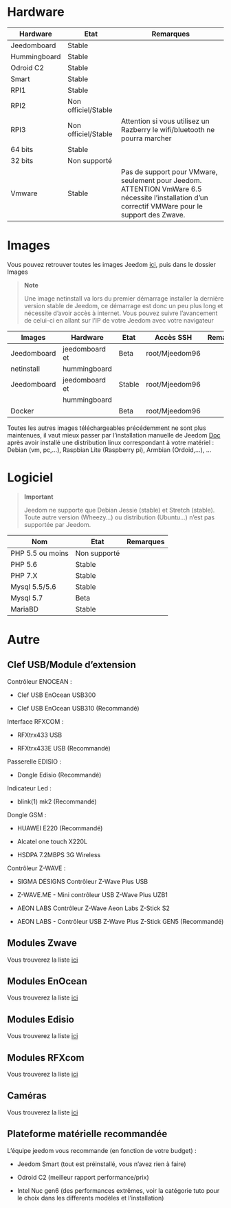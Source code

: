 Hardware 
========

Hardware | Etat | Remarques
--- | --- | ---
Jeedomboard             | Stable                  |
Hummingboard            | Stable                  |
Odroid C2               | Stable                  |                          
Smart                   | Stable                  |                          
RPI1                    | Stable                  |                          
RPI2                    | Non officiel/Stable     |                          
RPI3                    | Non officiel/Stable     | Attention si vous utilisez un Razberry le wifi/bluetooth ne pourra marcher
64 bits                 | Stable                  |                          
32 bits                 | Non supporté            |                          
Vmware                  | Stable                  | Pas de support pour VMware, seulement pour Jeedom. ATTENTION VmWare 6.5 nécessite l’installation d’un correctif VMWare pour le support des Zwave.         

Images 
======

Vous pouvez retrouver toutes les images Jeedom
[ici](https://www.amazon.fr/clouddrive/share/OwYXPEKiIMdsGhkFeI3eUQ0VcvTEBq0qxQevlXPvPIy/folder/IT3WZ3N0RqGzaLBnBo0qog),
puis dans le dossier Images

> **Note**
>
> Une image netinstall va lors du premier démarrage installer la
> dernière version stable de Jeedom, ce démarrage est donc un peu plus
> long et nécessite d’avoir accès à internet. Vous pouvez suivre
> l’avancement de celui-ci en allant sur l’IP de votre Jeedom avec votre
> navigateur

| Images         | Hardware       | Etat           | Accès SSH      | Remarques      |
|----------------|----------------|----------------|----------------|----------------|
| Jeedomboard    | jeedomboard et | Beta           | root/Mjeedom96 |                |
| netinstall     | hummingboard   |                |                |                |
| Jeedomboard    | jeedomboard et | Stable         | root/Mjeedom96 |                |
|                | hummingboard   |                |                |                |
| Docker         |                | Beta           | root/Mjeedom96 |                |


Toutes les autres images téléchargeables précédemment ne sont plus
maintenues, il vaut mieux passer par l’installation manuelle de Jeedom
[Doc](https://github.com/jeedom/documentation/blob/master/installation/fr_FR/other.asciidoc)
après avoir installé une distribution linux correspondant à votre
matériel : Debian (vm, pc,…​), Raspbian Lite (Raspberry pi), Armbian
(Ordoid,…​), …​

Logiciel 
========

> **Important**
>
> Jeedom ne supporte que Debian Jessie (stable) et Stretch (stable).
> Toute autre version (Wheezy…​) ou distribution (Ubuntu…​) n’est pas
> supportée par Jeedom.


| Nom                     | Etat                    | Remarques                |
|-------------------------|-------------------------|--------------------------|
| PHP 5.5 ou moins        | Non supporté            |                          |
| PHP 5.6                 | Stable                  |                          |
| PHP 7.X                 | Stable                  |                          |
| Mysql 5.5/5.6           | Stable                  |                          |
| Mysql 5.7               | Beta                    |                          |
| MariaBD                 | Stable                  |                          |

Autre
=====

Clef USB/Module d’extension 
---------------------------

Contrôleur ENOCEAN :

-   Clef USB EnOcean USB300

-   Clef USB EnOcean USB310 (Recommandé)

Interface RFXCOM :

-   RFXtrx433 USB

-   RFXtrx433E USB (Recommandé)

Passerelle EDISIO :

-   Dongle Edisio (Recommandé)

Indicateur Led :

-   blink(1) mk2 (Recommandé)

Dongle GSM :

-   HUAWEI E220 (Recommandé)

-   Alcatel one touch X220L

-   HSDPA 7.2MBPS 3G Wireless

Contrôleur Z-WAVE :

-   SIGMA DESIGNS Contrôleur Z-Wave Plus USB

-   Z-WAVE.ME - Mini contrôleur USB Z-Wave Plus UZB1

-   AEON LABS Contrôleur Z-Wave Aeon Labs Z-Stick S2

-   AEON LABS - Contrôleur USB Z-Wave Plus Z-Stick GEN5 (Recommandé)

Modules Zwave 
-------------

Vous trouverez la liste
[ici](https://github.com/jeedom/documentation/blob/master/zwave/fr_FR/equipement.compatible.asciidoc)

Modules EnOcean 
---------------

Vous trouverez la liste
[ici](https://github.com/jeedom/documentation/blob/master/enocean/fr_FR/equipement.compatible.asciidoc)

Modules Edisio 
--------------

Vous trouverez la liste
[ici](https://github.com/jeedom/documentation/blob/master/edisio/fr_FR/equipement.compatible.asciidoc)

Modules RFXcom 
--------------

Vous trouverez la liste
[ici](https://github.com/jeedom/documentation/blob/master/rfxcom/fr_FR/equipement.compatible.asciidoc)

Caméras 
-------

Vous trouverez la liste
[ici](https://github.com/jeedom/documentation/blob/master/camera/fr_FR/equipement.compatible.asciidoc)

Plateforme matérielle recommandée 
---------------------------------

L’équipe jeedom vous recommande (en fonction de votre budget) :

-   Jeedom Smart (tout est préinstallé, vous n’avez rien à faire)

-   Odroid C2 (meilleur rapport performance/prix)

-   Intel Nuc gen6 (des performances extrêmes, voir la catégorie tuto
    pour le choix dans les differents modèles et l’installation)


